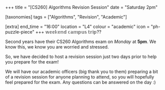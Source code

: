 +++
title = "[CS260] Algorithms Revision Session"
date = "Saturday 2pm"

[taxonomies]
tags = ["Algorithms", "Revision", "Academic"]

[extra]
end_time = "16:00"
location = "L4"
colour = "academic"
icon = "ph-puzzle-piece"
+++
𝕨𝕖𝕖𝕜𝕖𝕟𝕕 𝕔𝕒𝕞𝕡𝕦𝕤 𝕥𝕣𝕚𝕡??

Second years have their CS260 Algorithms exam on *Monday* at **5pm**. We know this, we know you are worried and stressed.

So, we have decided to host a revision session just two days prior to help you prepare for the exam!

We will have our academic officers (big thank you to them) preparing a bit of a revision session for anyone planning to attend, so you will hopefully feel prepared for the exam. Any questions can be answered on the day :)
